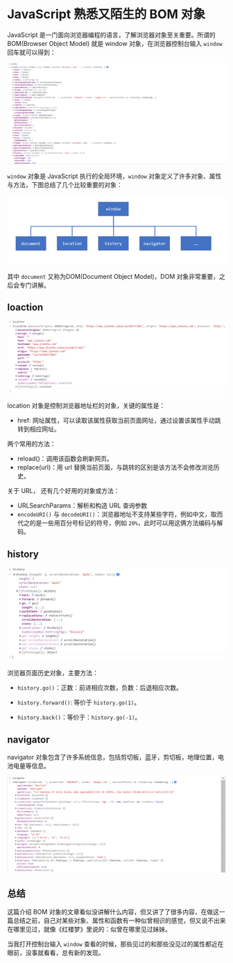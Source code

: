 # JavaScript 熟悉又陌生的 BOM 对象

JavaScript 是一门面向浏览器编程的语言，了解浏览器对象至关重要。所谓的 BOM(Browser Object Model) 就是 window 对象，在浏览器控制台输入 `window`回车就可以得到：

![image-20221115202405351](image-20221115202405351.png)

`window` 对象是 JavaScript 执行的全局环境，`window` 对象定义了许多对象、属性与方法，下图总结了几个比较重要的对象：

![image-20221116113727381](image-20221116113727381.png)

其中 `document` 又称为DOM(Document Object Model)，DOM 对象非常重要，之后会专门讲解。

## loaction

![image-20221115201946980](image-20221115201946980.png)

location 对象是控制浏览器地址栏的对象，关键的属性是：

- href: 网址属性，可以读取该属性获取当前页面网址，通过设置该属性手动跳转到相应网址。

两个常用的方法：

- reload()：调用该函数会刷新网页。
- replace(url)：用 url 替换当前页面，与跳转的区别是该方法不会修改浏览历史。

关于 URL， 还有几个好用的对象或方法：

- URLSearchParams：解析和构造 URL 查询参数
- `encodeURI()` 与 `decodeURI()`：浏览器地址不支持某些字符，例如中文，取而代之的是一些用百分号标记的符号，例如 `20%`，此时可以用这俩方法编码与解码。

##  history

![image-20221116094003020](image-20221116094003020.png)

浏览器页面历史对象，主要方法：

- `history.go()`：正数：前进相应次数，负数：后退相应次数。

- `history.forward()`: 等价于 `history.go(1)`。
- `history.back()`：等价于：`history.go(-1)`。

## navigator

navigator 对象包含了许多系统信息，包括剪切板，蓝牙，剪切板，地理位置，电池电量等信息。

![image-20221116111128074](image-20221116111128074.png)

## 总结

这篇介绍 BOM 对象的文章看似没讲解什么内容，但又讲了了很多内容，在做这一篇总结之前，自己对某些对象、属性和函数有一种似曾相识的感觉，但又说不出来在哪里见过，就像《红楼梦》里说的：似曾在哪里见过妹妹。

当我打开控制台输入 `window` 查看的时候，那些见过的和那些没见过的属性都近在眼前，没事就看看，总有新的发现。
